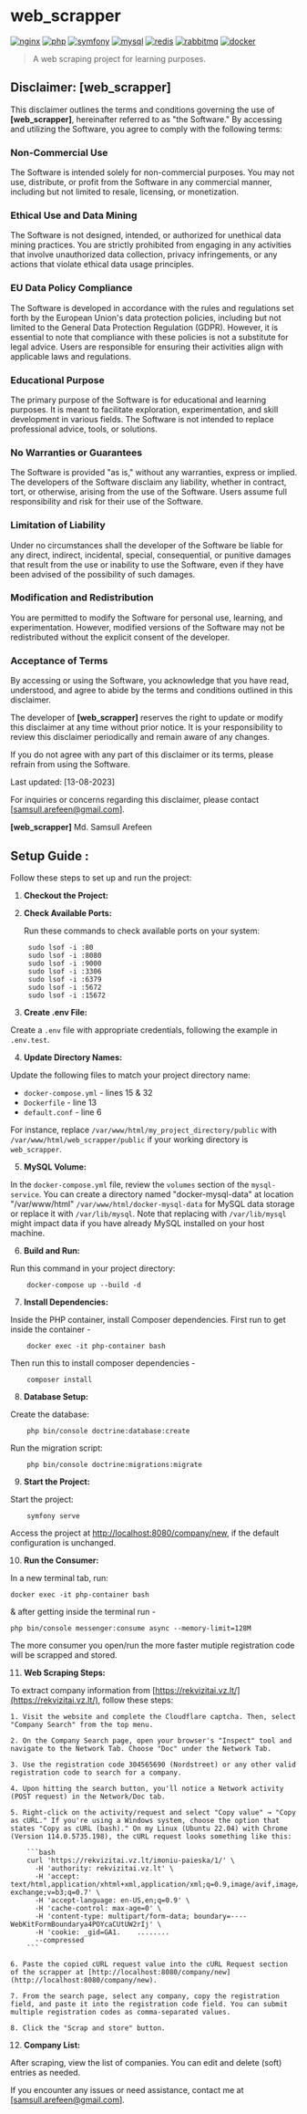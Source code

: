# web_scrapper

[![nginx](https://img.shields.io/badge/nginx-latest-brightgreen.svg)](https://nginx.org/)
[![php](https://img.shields.io/badge/php-latest-blue.svg)](https://www.php.net/)
[![symfony](https://img.shields.io/badge/symfony-latest-red.svg)](https://symfony.com/)
[![mysql](https://img.shields.io/badge/mysql-latest-orange.svg)](https://www.mysql.com/)
[![redis](https://img.shields.io/badge/redis-latest-red.svg)](https://redis.io/)
[![rabbitmq](https://img.shields.io/badge/rabbitmq-latest-brightgreen.svg)](https://www.rabbitmq.com/)
[![docker](https://img.shields.io/badge/docker-latest-blue.svg)](https://www.docker.com/)

> A web scraping project for learning purposes.

## Disclaimer: [web_scrapper]

This disclaimer outlines the terms and conditions governing the use of **[web_scrapper]**, hereinafter referred to as "the Software." By accessing and utilizing the Software, you agree to comply with the following terms:

### Non-Commercial Use

The Software is intended solely for non-commercial purposes. You may not use, distribute, or profit from the Software in any commercial manner, including but not limited to resale, licensing, or monetization.

### Ethical Use and Data Mining

The Software is not designed, intended, or authorized for unethical data mining practices. You are strictly prohibited from engaging in any activities that involve unauthorized data collection, privacy infringements, or any actions that violate ethical data usage principles.

### EU Data Policy Compliance

The Software is developed in accordance with the rules and regulations set forth by the European Union's data protection policies, including but not limited to the General Data Protection Regulation (GDPR). However, it is essential to note that compliance with these policies is not a substitute for legal advice. Users are responsible for ensuring their activities align with applicable laws and regulations.

### Educational Purpose

The primary purpose of the Software is for educational and learning purposes. It is meant to facilitate exploration, experimentation, and skill development in various fields. The Software is not intended to replace professional advice, tools, or solutions.

### No Warranties or Guarantees

The Software is provided "as is," without any warranties, express or implied. The developers of the Software disclaim any liability, whether in contract, tort, or otherwise, arising from the use of the Software. Users assume full responsibility and risk for their use of the Software.

### Limitation of Liability

Under no circumstances shall the developer of the Software be liable for any direct, indirect, incidental, special, consequential, or punitive damages that result from the use or inability to use the Software, even if they have been advised of the possibility of such damages.

### Modification and Redistribution

You are permitted to modify the Software for personal use, learning, and experimentation. However, modified versions of the Software may not be redistributed without the explicit consent of the developer.

### Acceptance of Terms

By accessing or using the Software, you acknowledge that you have read, understood, and agree to abide by the terms and conditions outlined in this disclaimer.

The developer of **[web_scrapper]** reserves the right to update or modify this disclaimer at any time without prior notice. It is your responsibility to review this disclaimer periodically and remain aware of any changes.

If you do not agree with any part of this disclaimer or its terms, please refrain from using the Software.

Last updated: [13-08-2023]

For inquiries or concerns regarding this disclaimer, please contact [samsull.arefeen@gmail.com].

**[web_scrapper]** Md. Samsull Arefeen


## Setup Guide :

Follow these steps to set up and run the project:

1. **Checkout the Project:**

2. **Check Available Ports:**

   Run these commands to check available ports on your system:
   
        sudo lsof -i :80
        sudo lsof -i :8080
        sudo lsof -i :9000
        sudo lsof -i :3306
        sudo lsof -i :6379
        sudo lsof -i :5672
        sudo lsof -i :15672

3. **Create .env File:**

Create a `.env` file with appropriate credentials, following the example in `.env.test`.

4. **Update Directory Names:**

Update the following files to match your project directory name:

- `docker-compose.yml` - lines 15 & 32
- `Dockerfile` - line 13
- `default.conf` - line 6

For instance, replace `/var/www/html/my_project_directory/public` with `/var/www/html/web_scrapper/public` if your working directory is `web_scrapper`.

5. **MySQL Volume:** 

In the `docker-compose.yml` file, review the `volumes` section of the `mysql-service`. You can create a directory named "docker-mysql-data" at location "/var/www/html" `/var/www/html/docker-mysql-data` for MySQL data storage or replace it with `/var/lib/mysql`. Note that replacing with `/var/lib/mysql` might impact data if you have already MySQL installed on your host machine.

6. **Build and Run:**

Run this command in your project directory:

        docker-compose up --build -d


7. **Install Dependencies:**

Inside the PHP container, install Composer dependencies. First run to get inside the container -
        
        docker exec -it php-container bash

Then run this to install composer dependencies -
        
        composer install

8. **Database Setup:**

Create the database:

        php bin/console doctrine:database:create


Run the migration script:

        php bin/console doctrine:migrations:migrate


9. **Start the Project:**

Start the project:

        symfony serve


Access the project at [http://localhost:8080/company/new](http://localhost:8080/company/new ), if the default configuration is unchanged.

10. **Run the Consumer:**

 In a new terminal tab, run:

 ```
 docker exec -it php-container bash
 ```

 & after getting inside the terminal run -

 ```
 php bin/console messenger:consume async --memory-limit=128M
 ```
 The more consumer you open/run the more faster mutiple registration code will be scrapped and stored. 

11. **Web Scraping Steps:**

 To extract company information from [https://rekvizitai.vz.lt/](https://rekvizitai.vz.lt/), follow these steps:

    1. Visit the website and complete the Cloudflare captcha. Then, select "Company Search" from the top menu.

    2. On the Company Search page, open your browser's "Inspect" tool and navigate to the Network Tab. Choose "Doc" under the Network Tab.

    3. Use the registration code 304565690 (Nordstreet) or any other valid registration code to search for a company.

    4. Upon hitting the search button, you'll notice a Network activity (POST request) in the Network/Doc tab.

    5. Right-click on the activity/request and select "Copy value" → "Copy as cURL." If you're using a Windows system, choose the option that states "Copy as cURL (bash)." On my Linux (Ubuntu 22.04) with Chrome (Version 114.0.5735.198), the cURL request looks something like this:

        ```bash
        curl 'https://rekvizitai.vz.lt/imoniu-paieska/1/' \
          -H 'authority: rekvizitai.vz.lt' \
          -H 'accept: text/html,application/xhtml+xml,application/xml;q=0.9,image/avif,image/webp,image/apng,*/*;q=0.8,application/signed-exchange;v=b3;q=0.7' \
          -H 'accept-language: en-US,en;q=0.9' \
          -H 'cache-control: max-age=0' \
          -H 'content-type: multipart/form-data; boundary=----WebKitFormBoundarya4POYcaCUtUW2rIj' \
          -H 'cookie: _gid=GA1.    ........
          --compressed
        ```

    6. Paste the copied cURL request value into the cURL Request section of the scrapper at [http://localhost:8080/company/new](http://localhost:8080/company/new).

    7. From the search page, select any company, copy the registration field, and paste it into the registration code field. You can submit multiple registration codes as comma-separated values.

    8. Click the "Scrap and store" button.

12. **Company List:**

 After scraping, view the list of companies. You can edit and delete (soft) entries as needed.

If you encounter any issues or need assistance, contact me at [samsull.arefeen@gmail.com].
